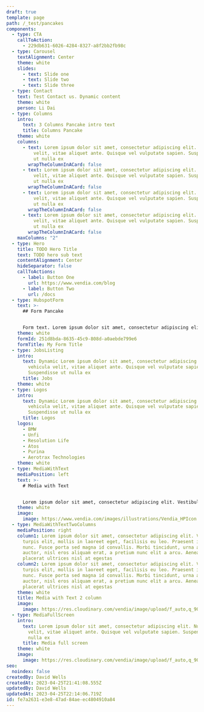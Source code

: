 ```yaml
---
draft: true
template: page
path: /_test/pancakes
components:
  - type: CTA
    callToAction:
      - 229db631-6026-4284-8327-a8f2bb2fb98c
  - type: Carousel
    textAlignment: Center
    theme: white
    slides:
      - text: Slide one
      - text: Slide two
      - text: Slide three
  - type: Contact
    text: Test Contact us. Dynamic content
    theme: white
    person: Li Dai
  - type: Columns
    intro:
      text: 3 Columns Pancake intro text
      title: Columns Pancake
    theme: white
    columns:
      - text: Lorem ipsum dolor sit amet, consectetur adipiscing elit. Nullam a vehicula
          velit, vitae aliquet ante. Quisque vel vulputate sapien. Suspendisse
          ut nulla ex
        wrapTheColumnInACard: false
      - text: Lorem ipsum dolor sit amet, consectetur adipiscing elit. Nullam a vehicula
          velit, vitae aliquet ante. Quisque vel vulputate sapien. Suspendisse
          ut nulla ex
        wrapTheColumnInACard: false
      - text: Lorem ipsum dolor sit amet, consectetur adipiscing elit. Nullam a vehicula
          velit, vitae aliquet ante. Quisque vel vulputate sapien. Suspendisse
          ut nulla ex
        wrapTheColumnInACard: false
      - text: Lorem ipsum dolor sit amet, consectetur adipiscing elit. Nullam a vehicula
          velit, vitae aliquet ante. Quisque vel vulputate sapien. Suspendisse
          ut nulla ex
        wrapTheColumnInACard: false
    maxColumns: "2"
  - type: Hero
    title: TODO Hero Title
    text: TODO hero sub text
    contentAlignment: Center
    hideSeparator: false
    callToActions:
      - label: Button One
        url: https://www.vendia.com/blog
      - label: Button Two
        url: /docs
  - type: HubspotForm
    text: >-
      ## Form Pancake


      Form text. Lorem ipsum dolor sit amet, consectetur adipiscing elit. Nullam a vehicula velit, vitae aliquet ante. Quisque vel vulputate sapien. Suspendisse ut nulla ex
    theme: white
    formId: 251d8bda-8635-45c9-808d-a0aebde799e6
    formTitle: My Form Title
  - type: JobsListing
    intro:
      text: Dynamic Lorem ipsum dolor sit amet, consectetur adipiscing elit. Nullam a
        vehicula velit, vitae aliquet ante. Quisque vel vulputate sapien.
        Suspendisse ut nulla ex
      title: Jobs
    theme: white
  - type: Logos
    intro:
      text: Dynamic Lorem ipsum dolor sit amet, consectetur adipiscing elit. Nullam a
        vehicula velit, vitae aliquet ante. Quisque vel vulputate sapien.
        Suspendisse ut nulla ex
      title: Logos
    logos:
      - BMW
      - Unfi
      - Resolution Life
      - Atos
      - Purina
      - Aerotrax Technologies
    theme: white
  - type: MediaWithText
    mediaPosition: left
    text: >-
      # Media with Text


      Lorem ipsum dolor sit amet, consectetur adipiscing elit. Vestibulum turpis elit, mollis in laoreet eget, facilisis eu leo. Praesent id elit nunc. Fusce porta sed magna id convallis. Morbi tincidunt, urna a suscipit auctor, nisl eros aliquam erat, a pretium nunc elit a arcu. Aenean placerat ultrices nisl at egestas
    theme: white
    image:
      image: https://www.vendia.com/images/illustrations/Vendia_HPIcon.svg
  - type: MediaWithTextTwoColumns
    mediaPosition: right
    column1: Lorem ipsum dolor sit amet, consectetur adipiscing elit. Vestibulum
      turpis elit, mollis in laoreet eget, facilisis eu leo. Praesent id elit
      nunc. Fusce porta sed magna id convallis. Morbi tincidunt, urna a suscipit
      auctor, nisl eros aliquam erat, a pretium nunc elit a arcu. Aenean
      placerat ultrices nisl at egestas
    column2: Lorem ipsum dolor sit amet, consectetur adipiscing elit. Vestibulum
      turpis elit, mollis in laoreet eget, facilisis eu leo. Praesent id elit
      nunc. Fusce porta sed magna id convallis. Morbi tincidunt, urna a suscipit
      auctor, nisl eros aliquam erat, a pretium nunc elit a arcu. Aenean
      placerat ultrices nisl at egestas
    theme: white
    title: Media with Text 2 column
    image:
      image: https://res.cloudinary.com/vendia/image/upload/f_auto,q_90/v1680641017/Website/Iso/Financial_services_gqc0sk.svg
  - type: MediaFullScreen
    intro:
      text: Lorem ipsum dolor sit amet, consectetur adipiscing elit. Nullam a vehicula
        velit, vitae aliquet ante. Quisque vel vulputate sapien. Suspendisse ut
        nulla ex
      title: Media full screen
    theme: white
    image:
      image: https://res.cloudinary.com/vendia/image/upload/f_auto,q_90/v1680641017/Website/Iso/Financial_services_gqc0sk.svg
seo:
  noindex: false
createdBy: David Wells
createdAt: 2023-04-25T21:41:08.555Z
updatedBy: David Wells
updatedAt: 2023-04-25T22:14:06.719Z
id: fe7a2631-e3e8-47ad-84ae-ec4804910a84
---
```

